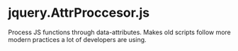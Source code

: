 # jquery.AttrProccesor.js
Process JS functions through data-attributes. Makes old scripts follow more modern practices a lot of developers are using.
